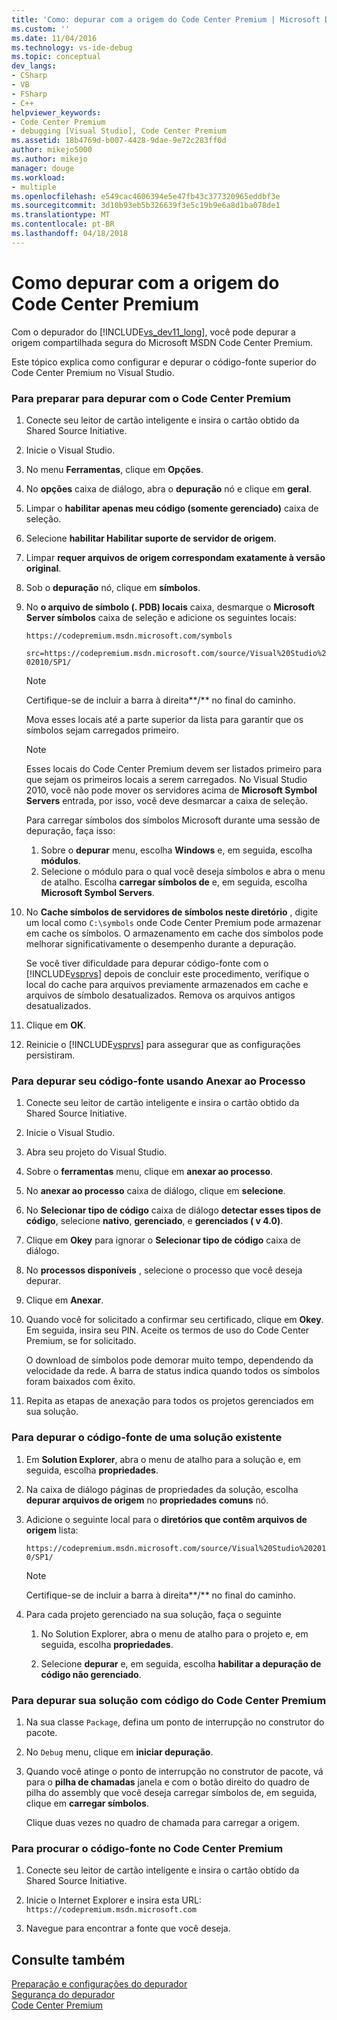 ```yaml
---
title: 'Como: depurar com a origem do Code Center Premium | Microsoft Docs'
ms.custom: ''
ms.date: 11/04/2016
ms.technology: vs-ide-debug
ms.topic: conceptual
dev_langs:
- CSharp
- VB
- FSharp
- C++
helpviewer_keywords:
- Code Center Premium
- debugging [Visual Studio], Code Center Premium
ms.assetid: 18b4769d-b007-4428-9dae-9e72c283ff0d
author: mikejo5000
ms.author: mikejo
manager: douge
ms.workload:
- multiple
ms.openlocfilehash: e549cac4606394e5e47fb43c377320965eddbf3e
ms.sourcegitcommit: 3d10b93eb5b326639f3e5c19b9e6a8d1ba078de1
ms.translationtype: MT
ms.contentlocale: pt-BR
ms.lasthandoff: 04/18/2018
---
```

# <a name="how-to-debug-with-code-center-premium-source"></a>Como depurar com a origem do Code Center Premium
Com o depurador do [!INCLUDE[vs_dev11_long](../data-tools/includes/vs_dev11_long_md.md)], você pode depurar a origem compartilhada segura do Microsoft MSDN Code Center Premium.  
  
 Este tópico explica como configurar e depurar o código-fonte superior do Code Center Premium no Visual Studio.  
  
### <a name="to-prepare-for-debugging-with-code-center-premium"></a>Para preparar para depurar com o Code Center Premium  
  
1.  Conecte seu leitor de cartão inteligente e insira o cartão obtido da Shared Source Initiative.  
  
2.  Inicie o Visual Studio.  
  
3.  No menu **Ferramentas**, clique em **Opções**.  
  
4.  No **opções** caixa de diálogo, abra o **depuração** nó e clique em **geral**.  
  
5.  Limpar o **habilitar apenas meu código (somente gerenciado)** caixa de seleção.  
  
6.  Selecione **habilitar Habilitar suporte de servidor de origem**.  
  
7.  Limpar **requer arquivos de origem correspondam exatamente à versão original**.  
  
8.  Sob o **depuração** nó, clique em **símbolos**.  
  
9. No **o arquivo de símbolo (. PDB) locais** caixa, desmarque o **Microsoft Server símbolos** caixa de seleção e adicione os seguintes locais:  
  
     `https://codepremium.msdn.microsoft.com/symbols`  
  
     `src=https://codepremium.msdn.microsoft.com/source/Visual%20Studio%202010/SP1/`  
  
    > [!NOTE]
    >  Certifique-se de incluir a barra à direita**/** no final do caminho.  
  
     Mova esses locais até a parte superior da lista para garantir que os símbolos sejam carregados primeiro.  
  
    > [!NOTE]
    >  Esses locais do Code Center Premium devem ser listados primeiro para que sejam os primeiros locais a serem carregados. No Visual Studio 2010, você não pode mover os servidores acima de **Microsoft Symbol Servers** entrada, por isso, você deve desmarcar a caixa de seleção.  
    >   
    >  Para carregar símbolos dos símbolos Microsoft durante uma sessão de depuração, faça isso:  
    >   
    >  1.  Sobre o **depurar** menu, escolha **Windows** e, em seguida, escolha **módulos**.  
    > 2.  Selecione o módulo para o qual você deseja símbolos e abra o menu de atalho. Escolha **carregar símbolos de** e, em seguida, escolha **Microsoft Symbol Servers**.  
  
10. No **Cache símbolos de servidores de símbolos neste diretório** , digite um local como `C:\symbols` onde Code Center Premium pode armazenar em cache os símbolos. O armazenamento em cache dos símbolos pode melhorar significativamente o desempenho durante a depuração.  
  
     Se você tiver dificuldade para depurar código-fonte com o [!INCLUDE[vsprvs](../code-quality/includes/vsprvs_md.md)] depois de concluir este procedimento, verifique o local do cache para arquivos previamente armazenados em cache e arquivos de símbolo desatualizados. Remova os arquivos antigos desatualizados.  
  
11. Clique em **OK**.  
  
12. Reinicie o [!INCLUDE[vsprvs](../code-quality/includes/vsprvs_md.md)] para assegurar que as configurações persistiram.  
  
### <a name="to-debug-your-source-code-using-attach-to-process"></a>Para depurar seu código-fonte usando Anexar ao Processo  
  
1.  Conecte seu leitor de cartão inteligente e insira o cartão obtido da Shared Source Initiative.  
  
2.  Inicie o Visual Studio.  
  
3.  Abra seu projeto do Visual Studio.  
  
4.  Sobre o **ferramentas** menu, clique em **anexar ao processo**.  
  
5.  No **anexar ao processo** caixa de diálogo, clique em **selecione**.  
  
6.  No **Selecionar tipo de código** caixa de diálogo **detectar esses tipos de código**, selecione **nativo**, **gerenciado**, e **gerenciados ( v 4.0)**.  
  
7.  Clique em **Okey** para ignorar o **Selecionar tipo de código** caixa de diálogo.  
  
8.  No **processos disponíveis** , selecione o processo que você deseja depurar.  
  
9. Clique em **Anexar**.  
  
10. Quando você for solicitado a confirmar seu certificado, clique em **Okey**. Em seguida, insira seu PIN. Aceite os termos de uso do Code Center Premium, se for solicitado.  
  
     O download de símbolos pode demorar muito tempo, dependendo da velocidade da rede. A barra de status indica quando todos os símbolos foram baixados com êxito.  
  
11. Repita as etapas de anexação para todos os projetos gerenciados em sua solução.  
  
### <a name="to-debug-source-code-from-an-existing-solution"></a>Para depurar o código-fonte de uma solução existente  
  
1.  Em **Solution Explorer**, abra o menu de atalho para a solução e, em seguida, escolha **propriedades**.  
  
2.  Na caixa de diálogo páginas de propriedades da solução, escolha **depurar arquivos de origem** no **propriedades comuns** nó.  
  
3.  Adicione o seguinte local para o **diretórios que contêm arquivos de origem** lista:  
  
     `https://codepremium.msdn.microsoft.com/source/Visual%20Studio%202010/SP1/`  
  
    > [!NOTE]
    >  Certifique-se de incluir a barra à direita**/** no final do caminho.  
  
4.  Para cada projeto gerenciado na sua solução, faça o seguinte  
  
    1.  No Solution Explorer, abra o menu de atalho para o projeto e, em seguida, escolha **propriedades**.  
  
    2.  Selecione **depurar** e, em seguida, escolha **habilitar a depuração de código não gerenciado**.  
  
### <a name="to-debug-your-solution-with-code-center-premium-source"></a>Para depurar sua solução com código do Code Center Premium  
  
1.  Na sua classe `Package`, defina um ponto de interrupção no construtor do pacote.  
  
2.  No `Debug` menu, clique em **iniciar depuração**.  
  
3.  Quando você atinge o ponto de interrupção no construtor de pacote, vá para o **pilha de chamadas** janela e com o botão direito do quadro de pilha do assembly que você deseja carregar símbolos de, em seguida, clique em **carregar símbolos**.  
  
     Clique duas vezes no quadro de chamada para carregar a origem.  
  
### <a name="to-browse-source-code-on-code-center-premium"></a>Para procurar o código-fonte no Code Center Premium  
  
1.  Conecte seu leitor de cartão inteligente e insira o cartão obtido da Shared Source Initiative.  
  
2.  Inicie o Internet Explorer e insira esta URL: `https://codepremium.msdn.microsoft.com`  
  
3.  Navegue para encontrar a fonte que você deseja.  
  
## <a name="see-also"></a>Consulte também  
 [Preparação e configurações do depurador](../debugger/debugger-settings-and-preparation.md)   
 [Segurança do depurador](../debugger/debugger-security.md)   
 [Code Center Premium](http://www.microsoft.com/resources/sharedsource/ccp.mspx)